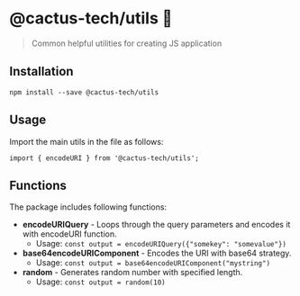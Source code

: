 # @cactus-tech/utils :cactus:

> Common helpful utilities for creating JS application

## Installation

```
npm install --save @cactus-tech/utils
```

## Usage

Import the main utils in the file as follows:

```
import { encodeURI } from '@cactus-tech/utils';
```

## Functions

The package includes following functions:

* **encodeURIQuery** - Loops through the query parameters and encodes it with encodeURI function.
    * Usage: `const output = encodeURIQuery({"somekey": "somevalue"})`
* **base64encodeURIComponent** - Encodes the URI with base64 strategy.
    * Usage: `const output = base64encodeURIComponent("mystring")`
* **random** - Generates random number with specified length.
    * Usage: `const output = random(10)`